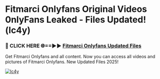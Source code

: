 # Fitmarci Onlyfans Original Videos 0nlyFans Leaked - Files Updated! (lc4y)

<h3>🔴 CLICK HERE 🌐==►► <a href="https://tinyurl.com/ehrbuxhb" rel="nofollow">Fitmarci Onlyfans Updated Files</a></h3>

Get Fitmarci Onlyfans and all content. Now you can access all videos and pictures of Fitmarci Onlyfans. New Updated Files 2025!

[![lc4y](https://i.imgur.com/lVYEuWS.gif)](https://tinyurl.com/ehrbuxhb)
